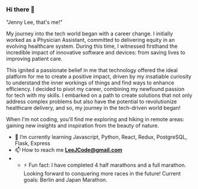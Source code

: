 ### Hi there 👋

<!--
**CodeJellee/CodeJellee** is a ✨ _special_ ✨ repository because its `README.md` (this file) appears on your GitHub profile.

Here are some ideas to get you started:

- 🔭 I’m currently working on ...
- 🌱 I’m currently learning ...
- 👯 I’m looking to collaborate on ...
- 🤔 I’m looking for help with ...
- 💬 Ask me about ...
- 📫 How to reach me: ...
- 😄 Pronouns: ...
- ⚡ Fun fact: ...
-->


"Jenny Lee, that's me!"

My journey into the tech world began with a career change. I initially worked as a Physician Assistant, committed to delivering equity in an evolving healthcare system. During this time, I witnessed firsthand the incredible impact of innovative software and devices: from saving lives to improving patient care.

This ignited a passionate belief in me that technology offered the ideal platform for me to create a positive impact, driven by my insatiable curiosity to understand the inner workings of things and find ways to enhance efficiency. I decided to pivot my career, combining my newfound passion for tech with my skills. I embarked on a path to create solutions that not only address complex problems but also have the potential to revolutionize healthcare delivery, and so, my journey in the tech-driven world began!

When I'm not coding, you'll find me exploring and hiking in remote areas: gaining new insights and inspiration from the beauty of nature.

- 🌱 I’m currently learning Javascript, Python, React, Redux, PostgreSQL, Flask, Express
- 📫 How to reach me **LeeJCode@gmail.com**
- - ⚡ Fun fact: I have completed 4 half marathons and a full marathon. Looking forward to conquering more races in the future! Current goals: Berlin and Japan Marathon.
